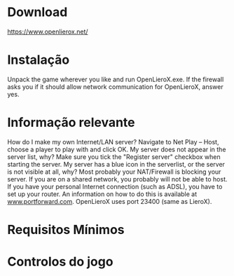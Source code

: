# Download

https://www.openlierox.net/

# Instalação

Unpack the game wherever you like and run OpenLieroX.exe. If the firewall asks you if it should allow network communication for OpenLieroX, answer yes.

# Informação relevante

How do I make my own Internet/LAN server?
	Navigate to Net Play – Host, choose a player to play with and click OK.
My server does not appear in the server list, why?
	Make sure you tick the "Register server" checkbox when starting the server.
My server has a blue icon in the serverlist, or the server is not visible at all, why?
	Most probably your NAT/Firewall is blocking your server. If you are on a shared network, you probably will not be able to host. If you have your personal Internet connection (such as ADSL), you have to set up your router. An information on how to do this is available at www.portforward.com. OpenLieroX uses port 23400 (same as LieroX).
 
# Requisitos Mínimos


# Controlos do jogo

